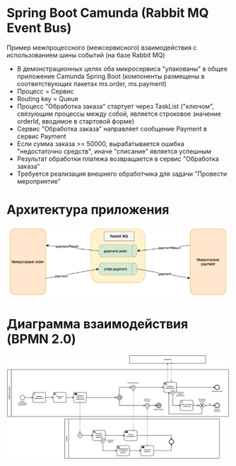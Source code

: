 # Spring Boot Camunda (Rabbit MQ Event Bus)
Пример межпроцессного (межсервисного) взаимодействия с использованием шины событий (на базе Rabbit MQ)

- В демонстрационных целях оба микросервиса "упакованы" в общее приложение Camunda Spring Boot (компоненты размещены в 
соответствующих пакетах ms.order, ms.payment)
- Процесс = Сервис
- Routing key = Queue
- Процесс "Обработка заказа" стартует через TaskList ("ключом", связующим процессы между собой, 
является строковое значение orderId, вводимое в стартовой форме)
- Сервис "Обработка заказа" направляет сообщение Payment в сервис Payment
- Если сумма заказа >= 50000, вырабатывается ошибка "недостаточно средств", иначе "списание"
является успешным
- Результат обработки платежа возвращается в сервис "Обработка заказа"
- Требуется реализация внешнего обработчика для задачи  "Провести мероприятие"

# Архитектура приложения

![Архитектура приложения](doc/lesson6.png)

# Диаграмма взаимодействия (BPMN 2.0)

![Диаграмма взаимодействия (BPMN 2.0)](doc/partyMaker_v2.png)
